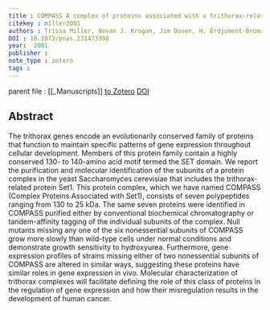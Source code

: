```yaml
---
title : COMPASS A complex of proteins associated with a trithorax-related SET domain protein
citekey : miller2001
authors : Trissa Miller, Nevan J. Krogan, Jim Dover, H. Erdjument-Bromage, Paul Tempst, Mark Johnston, Jack F. Greenblatt, Ali Shilatifard
DOI : 10.1073/pnas.231473398
year:  2001
publisher : 
note_type : zotero
tags : 
---
```

parent file : [[_Manuscripts]]
[to Zotero](zotero://select/items/@miller2001) [DOI](https://doi.org/10.1073/pnas.231473398)

Abstract
---
The trithorax genes encode an evolutionarily conserved family of proteins that function to maintain specific patterns of gene expression throughout cellular development. Members of this protein family contain a highly conserved 130- to 140-amino acid motif termed the SET domain. We report the purification and molecular identification of the subunits of a protein complex in the yeast Saccharomyces cerevisiae that includes the trithorax-related protein Set1. This protein complex, which we have named COMPASS (Complex Proteins Associated with Set1), consists of seven polypeptides ranging from 130 to 25 kDa. The same seven proteins were identified in COMPASS purified either by conventional biochemical chromatography or tandem-affinity tagging of the individual subunits of the complex. Null mutants missing any one of the six nonessential subunits of COMPASS grow more slowly than wild-type cells under normal conditions and demonstrate growth sensitivity to hydroxyurea. Furthermore, gene expression profiles of strains missing either of two nonessential subunits of COMPASS are altered in similar ways, suggesting these proteins have similar roles in gene expression in vivo. Molecular characterization of trithorax complexes will facilitate defining the role of this class of proteins in the regulation of gene expression and how their misregulation results in the development of human cancer.
